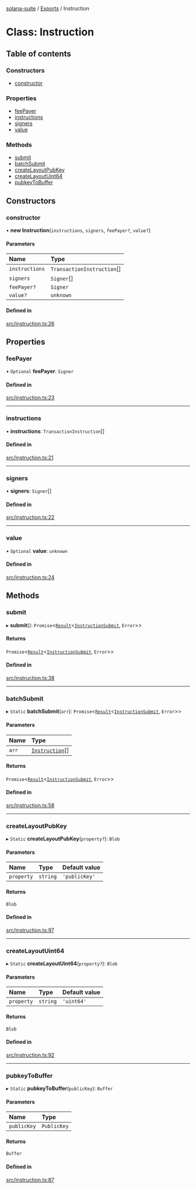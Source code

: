 [solana-suite](../README.md) / [Exports](../modules.md) / Instruction

# Class: Instruction

## Table of contents

### Constructors

- [constructor](Instruction.md#constructor)

### Properties

- [feePayer](Instruction.md#feepayer)
- [instructions](Instruction.md#instructions)
- [signers](Instruction.md#signers)
- [value](Instruction.md#value)

### Methods

- [submit](Instruction.md#submit)
- [batchSubmit](Instruction.md#batchsubmit)
- [createLayoutPubKey](Instruction.md#createlayoutpubkey)
- [createLayoutUint64](Instruction.md#createlayoutuint64)
- [pubkeyToBuffer](Instruction.md#pubkeytobuffer)

## Constructors

### constructor

• **new Instruction**(`instructions`, `signers`, `feePayer?`, `value?`)

#### Parameters

| Name | Type |
| :------ | :------ |
| `instructions` | `TransactionInstruction`[] |
| `signers` | `Signer`[] |
| `feePayer?` | `Signer` |
| `value?` | `unknown` |

#### Defined in

[src/instruction.ts:26](https://github.com/fukaoi/solana-suite/blob/5119ed2/src/instruction.ts#L26)

## Properties

### feePayer

• `Optional` **feePayer**: `Signer`

#### Defined in

[src/instruction.ts:23](https://github.com/fukaoi/solana-suite/blob/5119ed2/src/instruction.ts#L23)

___

### instructions

• **instructions**: `TransactionInstruction`[]

#### Defined in

[src/instruction.ts:21](https://github.com/fukaoi/solana-suite/blob/5119ed2/src/instruction.ts#L21)

___

### signers

• **signers**: `Signer`[]

#### Defined in

[src/instruction.ts:22](https://github.com/fukaoi/solana-suite/blob/5119ed2/src/instruction.ts#L22)

___

### value

• `Optional` **value**: `unknown`

#### Defined in

[src/instruction.ts:24](https://github.com/fukaoi/solana-suite/blob/5119ed2/src/instruction.ts#L24)

## Methods

### submit

▸ **submit**(): `Promise`<[`Result`](../modules.md#result)<[`InstructionSubmit`](../interfaces/InstructionSubmit.md), `Error`\>\>

#### Returns

`Promise`<[`Result`](../modules.md#result)<[`InstructionSubmit`](../interfaces/InstructionSubmit.md), `Error`\>\>

#### Defined in

[src/instruction.ts:38](https://github.com/fukaoi/solana-suite/blob/5119ed2/src/instruction.ts#L38)

___

### batchSubmit

▸ `Static` **batchSubmit**(`arr`): `Promise`<[`Result`](../modules.md#result)<[`InstructionSubmit`](../interfaces/InstructionSubmit.md), `Error`\>\>

#### Parameters

| Name | Type |
| :------ | :------ |
| `arr` | [`Instruction`](Instruction.md)[] |

#### Returns

`Promise`<[`Result`](../modules.md#result)<[`InstructionSubmit`](../interfaces/InstructionSubmit.md), `Error`\>\>

#### Defined in

[src/instruction.ts:58](https://github.com/fukaoi/solana-suite/blob/5119ed2/src/instruction.ts#L58)

___

### createLayoutPubKey

▸ `Static` **createLayoutPubKey**(`property?`): `Blob`

#### Parameters

| Name | Type | Default value |
| :------ | :------ | :------ |
| `property` | `string` | `'publicKey'` |

#### Returns

`Blob`

#### Defined in

[src/instruction.ts:97](https://github.com/fukaoi/solana-suite/blob/5119ed2/src/instruction.ts#L97)

___

### createLayoutUint64

▸ `Static` **createLayoutUint64**(`property?`): `Blob`

#### Parameters

| Name | Type | Default value |
| :------ | :------ | :------ |
| `property` | `string` | `'uint64'` |

#### Returns

`Blob`

#### Defined in

[src/instruction.ts:92](https://github.com/fukaoi/solana-suite/blob/5119ed2/src/instruction.ts#L92)

___

### pubkeyToBuffer

▸ `Static` **pubkeyToBuffer**(`publicKey`): `Buffer`

#### Parameters

| Name | Type |
| :------ | :------ |
| `publicKey` | `PublicKey` |

#### Returns

`Buffer`

#### Defined in

[src/instruction.ts:87](https://github.com/fukaoi/solana-suite/blob/5119ed2/src/instruction.ts#L87)
